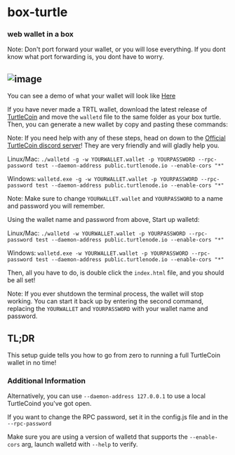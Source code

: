 # box-turtle
### web wallet in a box 


Note: Don't port forward your wallet, or you will lose everything. If you dont know what port forwarding is, you dont have to worry.

![image](https://user-images.githubusercontent.com/34389545/41516136-7ff3acf4-72a2-11e8-8241-7afb6daa9c12.png)
--

You can see a demo of what your wallet will look like [Here](https://box-turtle.turtle-coin.com/)

If you have never made a TRTL wallet, download the latest release of [TurtleCoin](http://latest.turtlecoin.lol) and move the `walletd` file to the same folder as your box turtle. Then, you can generate a new wallet by copy and pasting these commands:


Note: If you need help with any of these steps, head on down to the [Official TurtleCoin discord server](http://chat.turtlecoin.lol)! They are very friendly and will gladly help you.

Linux/Mac:
`./walletd -g -w YOURWALLET.wallet -p YOURPASSWORD --rpc-password test --daemon-address public.turtlenode.io --enable-cors "*"`


Windows:
`walletd.exe -g -w YOURWALLET.wallet -p YOURPASSWORD --rpc-password test --daemon-address public.turtlenode.io --enable-cors "*"`


Note: Make sure to change `YOURWALLET.wallet` and `YOURPASSWORD` to a name and password you will remember.


Using the wallet name and password from above, Start up walletd:


Linux/Mac:
`./walletd -w YOURWALLET.wallet -p YOURPASSWORD --rpc-password test --daemon-address public.turtlenode.io --enable-cors "*"`


Windows:
`walletd.exe -w YOURWALLET.wallet -p YOURPASSWORD --rpc-password test --daemon-address public.turtlenode.io --enable-cors "*"`


Then, all you have to do, is double click the `index.html` file, and you should be all set!


Note: If you ever shutdown the terminal process, the wallet will stop working. You can start it back up by entering the second command, replacing the `YOURWALLET` and `YOURPASSWORD` with your wallet name and password.



## TL;DR
This setup guide tells you how to go from zero to running a full TurtleCoin wallet in no time!


### Additional Information


Alternatively, you can use `--daemon-address 127.0.0.1` to use a local TurtleCoind you've got open.


If you want to change the RPC password, set it in the config.js file and in the `--rpc-password` 


Make sure you are using a version of walletd that supports the `--enable-cors` arg, launch walletd with `--help` to verify.


